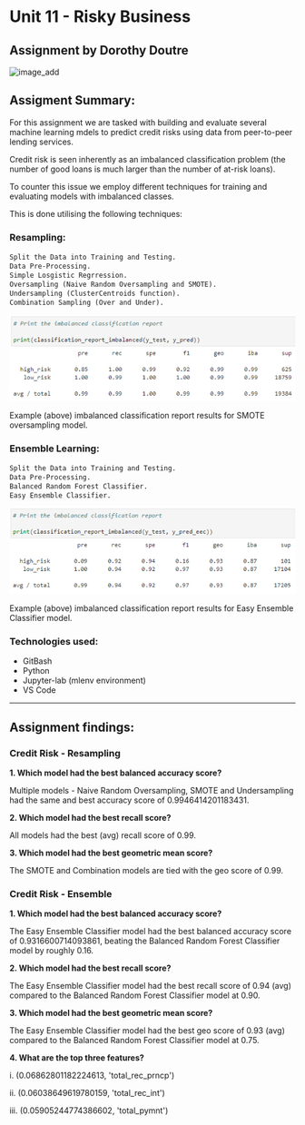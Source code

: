 # Unit 11 - Risky Business

## Assignment by Dorothy Doutre 

![image_add](https://github.com/Dottie-Doutre/Unit_11_Assignment_Dottie-Doutre/blob/main/Images/credit-risk.jpg?raw=true)

## Assigment Summary:

For this assignment we are tasked with building and evaluate several machine learning mdels to predict credit risks using data from peer-to-peer lending services.

Credit risk is seen inherently as an imbalanced classification problem (the number of good loans is much larger than the number of at-risk loans).

To counter this issue we employ different techniques for training and evaluating models with imbalanced classes. 

This is done utilising the following techniques:

### Resampling:

```
Split the Data into Training and Testing.
Data Pre-Processing.
Simple Losgistic Regrression.
Oversampling (Naive Random Oversampling and SMOTE).
Undersampling (ClusterCentroids function).
Combination Sampling (Over and Under).
```

![image_add](https://github.com/Dottie-Doutre/Unit_11_Assignment_Dottie-Doutre/blob/main/Images/image1.PNG?raw=true)

Example (above) imbalanced classification report results for SMOTE oversampling model.
### Ensemble Learning:

```
Split the Data into Training and Testing.
Data Pre-Processing.
Balanced Random Forest Classifier.
Easy Ensemble Classifier.
```

![image_add](https://github.com/Dottie-Doutre/Unit_11_Assignment_Dottie-Doutre/blob/main/Images/image2.PNG?raw=true)

Example (above) imbalanced classification report results for Easy Ensemble Classifier model.

### Technologies used:
- GitBash
- Python
- Jupyter-lab (mlenv environment)
- VS Code

---

## Assignment findings:
### Credit Risk - Resampling

**1. Which model had the best balanced accuracy score?**

Multiple models - Naive Random Oversampling, SMOTE and Undersampling had the same and best accuracy score of 0.9946414201183431.

**2. Which model had the best recall score?**

All models had the best (avg) recall score of 0.99.

**3. Which model had the best geometric mean score?**

The SMOTE and Combination models are tied with the geo score of 0.99.

### Credit Risk - Ensemble

**1. Which model had the best balanced accuracy score?**

The Easy Ensemble Classifier model had the best balanced accuracy score of 0.9316600714093861, beating the Balanced Random Forest Classifier model by roughly 0.16.

**2. Which model had the best recall score?**

The Easy Ensemble Classifier model had the best recall score of 0.94 (avg) compared to the Balanced Random Forest Classifier model at 0.90.

**3. Which model had the best geometric mean score?**

The Easy Ensemble Classifier model had the best geo score of 0.93 (avg) compared to the Balanced Random Forest Classifier model at 0.75.

**4. What are the top three features?**

i. (0.06862801182224613, 'total_rec_prncp')

ii. (0.06038649619780159, 'total_rec_int')

iii. (0.05905244774386602, 'total_pymnt')

